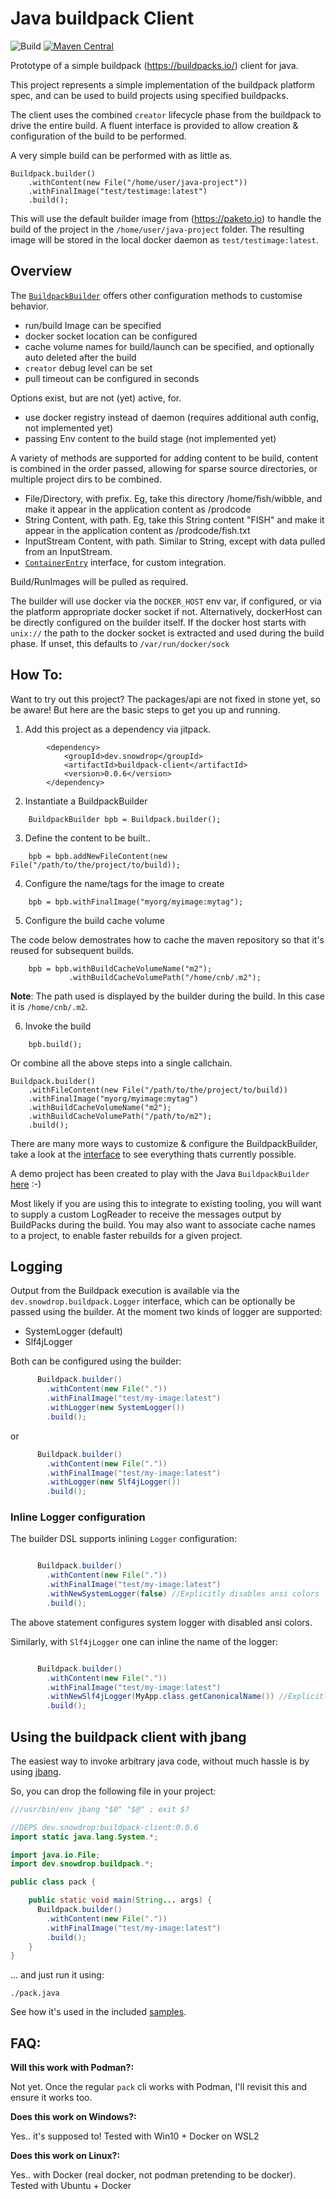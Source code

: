 # Java buildpack Client

![Build](https://github.com/snowdrop/java-buildpack-client/actions/workflows/build.yml/badge.svg)
[![Maven Central](https://img.shields.io/maven-central/v/dev.snowdrop/buildpack-client.svg?label=Maven%20Central)](https://search.maven.org/search?q=g:%22dev.snowdrop%22%20AND%20a:%22buildpack-client%22)

Prototype of a simple buildpack (https://buildpacks.io/) client for java.

This project represents a simple implementation of the buildpack platform spec, 
and can be used to build projects using specified buildpacks. 

The client uses the combined `creator` lifecycle phase from the buildpack to 
drive the entire build. A fluent interface is provided to allow creation & configuration
of the build to be performed. 

A very simple build can be performed with as little as.
```
Buildpack.builder()
    .withContent(new File("/home/user/java-project"))
    .withFinalImage("test/testimage:latest")
    .build();
```

This will use the default builder image from (https://paketo.io) to handle the build
of the project in the `/home/user/java-project` folder. The resulting image will 
be stored in the local docker daemon as `test/testimage:latest`.

## Overview

The [`BuildpackBuilder`](src/main/java/dev/snowdrop/buildpack/BuildpackBuilder.java) offers other configuration methods to customise behavior. 

- run/build Image can be specified
- docker socket location can be configured
- cache volume names for build/launch can be specified, and optionally auto deleted after the build
- `creator` debug level can be set
- pull timeout can be configured in seconds

Options exist, but are not (yet) active, for.

- use docker registry instead of daemon (requires additional auth config, not implemented yet)
- passing Env content to the build stage (not implemented yet)

A variety of methods are supported for adding content to be build, content is combined in the order
passed, allowing for sparse source directories, or multiple project dirs to be combined. 

- File/Directory, with prefix. Eg, take this directory /home/fish/wibble, and make it appear in the application content as /prodcode
- String Content, with path. Eg, take this String content "FISH" and make it appear in the application content as /prodcode/fish.txt
- InputStream Content, with path. Similar to String, except with data pulled from an InputStream.
- [`ContainerEntry`](src/main/java/dev/snowdrop/buildpack/docker/ContainerEntry.java) interface, for custom integration.


Build/RunImages will be pulled as required. 

The builder will use docker via the `DOCKER_HOST` env var, if configured, or via the platform appropriate docker socket if not.
Alternatively, dockerHost can be directly configured on the builder itself. If the docker host starts with `unix://` the path to the
docker socket is extracted and used during the build phase. If unset, this defaults to `/var/run/docker/sock`

## How To:

Want to try out this project? The packages/api are not fixed in stone yet, so be aware! But here are the basic steps to get you up and running. 


1. Add this project as a dependency via jitpack. 
```
        <dependency>
            <groupId>dev.snowdrop</groupId>
            <artifactId>buildpack-client</artifactId>
            <version>0.0.6</version>
        </dependency> 
```

2. Instantiate a BuildpackBuilder
```
    BuildpackBuilder bpb = Buildpack.builder();
```

3. Define the content to be built..
```
    bpb = bpb.addNewFileContent(new File("/path/to/the/project/to/build));
```

4. Configure the name/tags for the image to create
```
    bpb = bpb.withFinalImage("myorg/myimage:mytag");
```

5. Configure the build cache volume 

The code below demostrates how to cache the maven repository
so that it's reused for subsequent builds.

```
    bpb = bpb.withBuildCacheVolumeName("m2");
             .withBuildCacheVolumePath("/home/cnb/.m2");
```

**Note**: The path used is displayed by the builder during the build.
In this case it is `/home/cnb/.m2`.

6. Invoke the build
```
    bpb.build();
```

Or combine all the above steps into a single callchain. 
```
Buildpack.builder()
    .withFileContent(new File("/path/to/the/project/to/build))
    .withFinalImage("myorg/myimage:mytag")
    .withBuildCacheVolumeName("m2");
    .withBuildCacheVolumePath("/path/to/m2");
    .build();
```

There are many more ways to customize & configure the BuildpackBuilder, take a look at the [interface](src/main/java/dev/snowdrop/buildpack/BuildpackBuilder.java) to see everything thats currently possible. 

A demo project has been created to play with the Java `BuildpackBuilder` [here](https://github.com/snowdrop/java-buildpack-demo) :-)

Most likely if you are using this to integrate to existing tooling, you will want to supply a custom LogReader to receive the messages output by BuildPacks during the build. You may also want to associate cache names to a project, to enable faster rebuilds for a given project. 

## Logging

Output from the Buildpack execution is available via the `dev.snowdrop.buildpack.Logger` interface, which can be optionally be passed using the builder.
At the moment two kinds of logger are supported:

- SystemLogger (default)
- Slf4jLogger

Both can be configured using the builder:

```java
      Buildpack.builder()
        .withContent(new File("."))
        .withFinalImage("test/my-image:latest")
        .withLogger(new SystemLogger())
        .build();

```

or 

```java
      Buildpack.builder()
        .withContent(new File("."))
        .withFinalImage("test/my-image:latest")
        .withLogger(new Slf4jLogger())
        .build();
```


### Inline Logger configuration

The builder DSL supports inlining `Logger` configuration:

```java

      Buildpack.builder()
        .withContent(new File("."))
        .withFinalImage("test/my-image:latest")
        .withNewSystemLogger(false) //Explicitly disables ansi colors
        .build();

```

The above statement configures system logger with disabled ansi colors.

Similarly, with `Slf4jLogger` one can inline the name of the logger:

```java

      Buildpack.builder()
        .withContent(new File("."))
        .withFinalImage("test/my-image:latest")
        .withNewSlf4jLogger(MyApp.class.getCanonicalName()) //Explicitly specify the Logger
        .build();

```



## Using the buildpack client with jbang

The easiest way to invoke arbitrary java code, without much hassle is by using [jbang](https://www.jbang.dev/).

So, you can drop the following file in your project:

```java
///usr/bin/env jbang "$0" "$@" ; exit $?

//DEPS dev.snowdrop:buildpack-client:0.0.6
import static java.lang.System.*;

import java.io.File;
import dev.snowdrop.buildpack.*;

public class pack {

    public static void main(String... args) {
      Buildpack.builder()
        .withContent(new File("."))
        .withFinalImage("test/my-image:latest")
        .build();
    }
}

```

... and just run it using:

```
./pack.java
```

See how it's used in the included [samples](./samples).

## FAQ:

**Will this work with Podman?:**

Not yet. Once the regular `pack` cli works with Podman, I'll revisit this and ensure it works too. 

**Does this work on Windows?:**

Yes.. it's supposed to! 
Tested with Win10 + Docker on WSL2

**Does this work on Linux?:**

Yes.. with Docker (real docker, not podman pretending to be docker). 
Tested with Ubuntu + Docker



